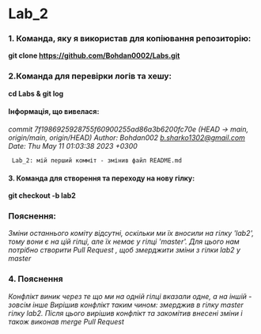 # Lab_2

### 1. Команда, яку я використав для копіювання репозиторію:
**git clone https://github.com/Bohdan0002/Labs.git**

### 2.Команда для перевірки логів та хешу:
**cd Labs & git log**
#### Інформація, що вивелася:
*commit 7f1986925928755f60900255ad86a3b6200fc70e (HEAD -> main, origin/main, origin/HEAD)*
*Author: Bohdan002 <b.sharko1302@gmail.com>*
*Date:   Thu May 11 01:03:38 2023 +0300*

     Lab_2: мій перший комміт - змінив файл README.md

#### 3. Команда для створення та переходу на нову гілку:
**git checkout -b lab2**

### Пояснення:
*Зміни останнього коміту відсутні, оскільки ми їх вносили на гілку 'lab2', тому вони є на цій гілці,* 
*але їх немає у гілці 'master'. Для цього нам потрібно створити Pull Request , щоб змерджити зміни з* 
*гілки lab2 у master*

### 4. Пояснення
*Конфлікт виник через те що ми на одній гілці вказали одне, а на іншій - зовсім інше*
*Вирішив конфлікт таким чином: змерджив в гілку master гілку lab2. Після цього вирішив конфлікт* 
*та закомітив внесені зміни і також виконав merge Pull Request*
